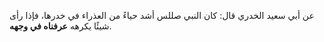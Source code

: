 عن أبي سعيد الخدري قال: كان النبي صللس أشد حياءً من العذراء في خدرها، فإذا رأى شيئًا يكرهه **عرفناه في وجهه**.